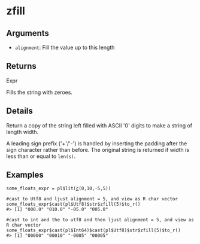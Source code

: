 # zfill

## Arguments

- `alignment`: Fill the value up to this length

## Returns

Expr

Fills the string with zeroes.

## Details

Return a copy of the string left filled with ASCII '0' digits to make a string of length width.

A leading sign prefix ('+'/'-') is handled by inserting the padding after the sign character rather than before. The original string is returned if width is less than or equal to `len(s)`.

## Examples

<pre class='r-example'><code><span class='r-in'><span><span class='va'>some_floats_expr</span> <span class='op'>=</span> <span class='va'>pl</span><span class='op'>$</span><span class='fu'>lit</span><span class='op'>(</span><span class='fu'><a href='https://rdrr.io/r/base/c.html'>c</a></span><span class='op'>(</span><span class='fl'>0</span>,<span class='fl'>10</span>,<span class='op'>-</span><span class='fl'>5</span>,<span class='fl'>5</span><span class='op'>)</span><span class='op'>)</span></span></span>
<span class='r-in'><span></span></span>
<span class='r-in'><span><span class='co'>#cast to Utf8 and ljust alignment = 5, and view as R char vector</span></span></span>
<span class='r-in'><span><span class='va'>some_floats_expr</span><span class='op'>$</span><span class='fu'>cast</span><span class='op'>(</span><span class='va'>pl</span><span class='op'>$</span><span class='va'>Utf8</span><span class='op'>)</span><span class='op'>$</span><span class='va'>str</span><span class='op'>$</span><span class='fu'>zfill</span><span class='op'>(</span><span class='fl'>5</span><span class='op'>)</span><span class='op'>$</span><span class='fu'>to_r</span><span class='op'>(</span><span class='op'>)</span></span></span>
<span class='r-out co'><span class='r-pr'>#&gt;</span> [1] "000.0" "010.0" "-05.0" "005.0"</span>
<span class='r-in'><span></span></span>
<span class='r-in'><span><span class='co'>#cast to int and the to utf8 and then ljust alignment = 5, and view as R char vector</span></span></span>
<span class='r-in'><span><span class='va'>some_floats_expr</span><span class='op'>$</span><span class='fu'>cast</span><span class='op'>(</span><span class='va'>pl</span><span class='op'>$</span><span class='va'>Int64</span><span class='op'>)</span><span class='op'>$</span><span class='fu'>cast</span><span class='op'>(</span><span class='va'>pl</span><span class='op'>$</span><span class='va'>Utf8</span><span class='op'>)</span><span class='op'>$</span><span class='va'>str</span><span class='op'>$</span><span class='fu'>zfill</span><span class='op'>(</span><span class='fl'>5</span><span class='op'>)</span><span class='op'>$</span><span class='fu'>to_r</span><span class='op'>(</span><span class='op'>)</span></span></span>
<span class='r-out co'><span class='r-pr'>#&gt;</span> [1] "00000" "00010" "-0005" "00005"</span>
 </code></pre>